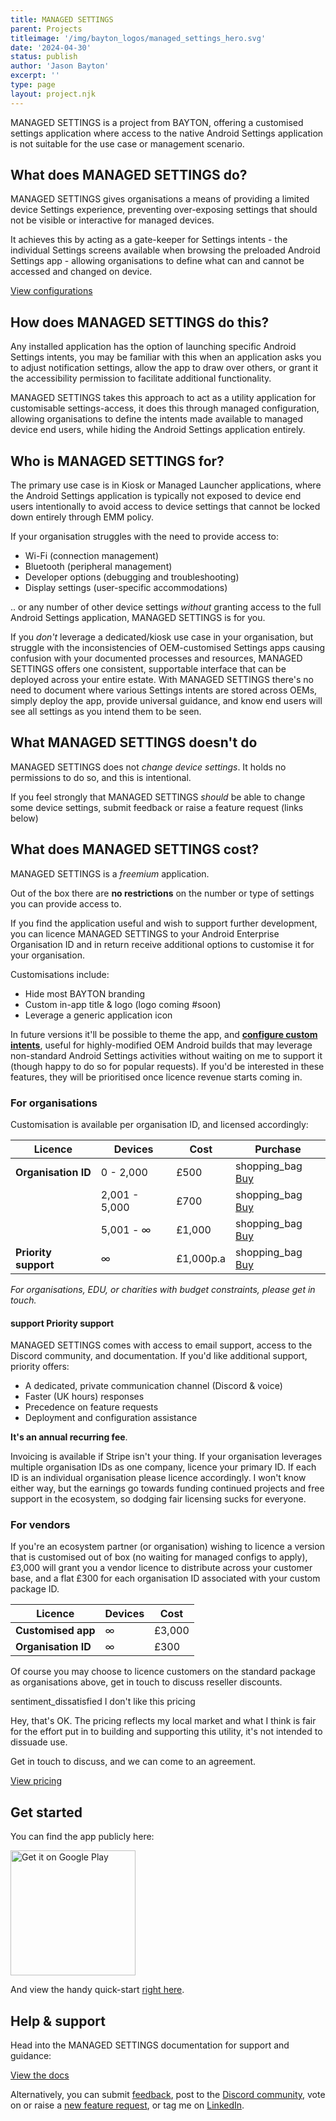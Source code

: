 ```yaml
---
title: MANAGED SETTINGS
parent: Projects
titleimage: '/img/bayton_logos/managed_settings_hero.svg'
date: '2024-04-30'
status: publish
author: 'Jason Bayton'
excerpt: ''
type: page
layout: project.njk
---
```


MANAGED SETTINGS is a project from BAYTON, offering a customised settings application where access to the native Android Settings application is not suitable for the use case or management scenario.

## What does MANAGED SETTINGS do?

MANAGED SETTINGS gives organisations a means of providing a limited device Settings experience, preventing over-exposing settings that should not be visible or interactive for managed devices.

It achieves this by acting as a gate-keeper for Settings intents - the individual Settings screens available when browsing the preloaded Android Settings app - allowing organisations to define what can and cannot be accessed and changed on device.

<a class="button" href="support/supported-configurations">View configurations</a>

## How does MANAGED SETTINGS do this?

Any installed application has the option of launching specific Android Settings intents, you may be familiar with this when an application asks you to adjust notification settings, allow the app to draw over others, or grant it the accessibility permission to facilitate additional functionality. 

MANAGED SETTINGS takes this approach to act as a utility application for customisable settings-access, it does this through managed configuration, allowing organisations to define the intents made available to managed device end users, while hiding the Android Settings application entirely.

## Who is MANAGED SETTINGS for?

The primary use case is in Kiosk or Managed Launcher applications, where the Android Settings application is typically not exposed to device end users intentionally to avoid access to device settings that cannot be locked down entirely through EMM policy.

If your organisation struggles with the need to provide access to: 

- Wi-Fi (connection management)
- Bluetooth (peripheral management)
- Developer options (debugging and troubleshooting)
- Display settings (user-specific accommodations)

.. or any number of other device settings _without_ granting access to the full Android Settings application, MANAGED SETTINGS is for you.

If you *don't* leverage a dedicated/kiosk use case in your organisation, but struggle with the inconsistencies of OEM-customised Settings apps causing confusion with your documented processes and resources, MANAGED SETTINGS offers one consistent, supportable interface that can be deployed across your entire estate. With MANAGED SETTINGS there's no need to document where various Settings intents are stored across OEMs, simply deploy the app, provide universal guidance, and know end users will see all settings as you intend them to be seen.

## What MANAGED SETTINGS doesn't do

MANAGED SETTINGS does not _change device settings_. It holds no permissions to do so, and this is intentional.

If you feel strongly that MANAGED SETTINGS _should_ be able to change some device settings, submit feedback or raise a feature request (links below)

## What does MANAGED SETTINGS cost?

MANAGED SETTINGS is a *freemium* application. 

Out of the box there are **no restrictions** on the number or type of settings you can provide access to. 

If you find the application useful and wish to support further development, you can licence MANAGED SETTINGS to your Android Enterprise Organisation ID and in return receive additional options to customise it for your organisation. 

Customisations include:

- Hide most BAYTON branding
- Custom in-app title & logo (logo coming #soon)
- Leverage a generic application icon

In future versions it'll be possible to theme the app, and **[configure custom intents](https://github.com/baytonorg/managed_settings_tracker/issues/2)**, useful for highly-modified OEM Android builds that may leverage non-standard Android Settings activities without waiting on me to support it (though happy to do so for popular requests). If you'd be interested in these features, they will be prioritised once licence revenue starts coming in.

### For organisations 

Customisation is available per organisation ID, and licensed accordingly:

<div class="responsive-table-wrapper">

| Licence | Devices        | Cost   | Purchase | 
| ------- | -------------- | ------ | -------- |
| **Organisation ID**  | 0 - 2,000      | £500   | <span class="material-symbols-outlined">shopping_bag</span> [Buy](https://buy.stripe.com/aEUeVS0tOcqo4GA9AC) |
|         | 2,001 - 5,000  | £700   | <span class="material-symbols-outlined">shopping_bag</span> [Buy](https://buy.stripe.com/6oEdROgsM0HG0qk4gj) |
|         | 5,001 - ∞      | £1,000 | <span class="material-symbols-outlined">shopping_bag</span> [Buy](https://buy.stripe.com/9AQ2966Scdus8WQbIM) |
| **Priority support** | ∞     | £1,000p.a | <span class="material-symbols-outlined">shopping_bag</span> [Buy](https://buy.stripe.com/eVa4he3G01LK6OI28d) | 

</div>

*For organisations, EDU, or charities with budget constraints, please get in touch.*

#### <span class="material-symbols-outlined orange">support</span> Priority support

MANAGED SETTINGS comes with access to email support, access to the Discord community, and documentation. If you'd like additional support, priority offers:

- A dedicated, private communication channel (Discord & voice)
- Faster (UK hours) responses
- Precedence on feature requests 
- Deployment and configuration assistance

**It's an annual recurring fee**.

Invoicing is available if Stripe isn't your thing. If your organisation leverages multiple organisation IDs as one company, licence your primary ID. If each ID is an individual organisation please licence accordingly. I won't know either way, but the earnings go towards funding continued projects and free support in the ecosystem, so dodging fair licensing sucks for everyone. 

### For vendors

If you're an ecosystem partner (or organisation) wishing to licence a version that is customised out of box (no waiting for managed configs to apply), £3,000 will grant you a vendor licence to distribute across your customer base, and a flat £300 for each organisation ID associated with your custom package ID.

<div class="responsive-table-wrapper">

| Licence | Devices | Cost | 
| ------- | ------- | ---- |
| **Customised app** | ∞ | £3,000 | 
| **Organisation ID** | ∞ | £300 |  

</div>

Of course you may choose to licence customers on the standard package as organisations above, get in touch to discuss reseller discounts. 

<div class="callout callout-blue">
<div class="callout-heading callout-heading-small"><span class="material-symbols-outlined">sentiment_dissatisfied</span> I don't like this pricing</div>

Hey, that's OK. The pricing reflects my local market and what I think is fair for the effort put in to building and supporting this utility, it's not intended to dissuade use. 

Get in touch to discuss, and we can come to an agreement.

</div>

<a class="button" href="pricing">View pricing</a>

## Get started

You can find the app publicly here:

<a href='https://play.google.com/store/apps/details?id=org.bayton.managedsettings'><img alt='Get it on Google Play' src='https://play.google.com/intl/en_us/badges/static/images/badges/en_badge_web_generic.png' width="200px"/></a>

And view the handy quick-start [right here](/projects/managed-settings/support/get-started/).

## Help & support

Head into the MANAGED SETTINGS documentation for support and guidance:

<a class="button" href="support/">View the docs</a>

Alternatively, you can submit [feedback](https://docs.google.com/forms/d/e/1FAIpQLSdYQrOPM0dKwCmcSjfxgoK2rQvhQXXyw2pk9nMqYBn0F2IhRw/viewform?usp=sf_link), post to the [Discord community](https://discord.gg/YUY7jAjayr), vote on or raise a [new feature request](https://github.com/baytonorg/managed_settings_tracker), or tag me on [LinkedIn](https://linkedin.com/in/jasonbayton). 
